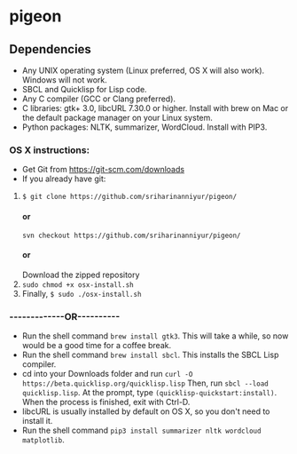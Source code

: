 # pigeon

## Dependencies
 - Any UNIX operating system (Linux preferred, OS X will also work). Windows will not work.
 - SBCL and Quicklisp for Lisp code.
 - Any C compiler (GCC or Clang preferred).
 - C libraries: gtk+ 3.0, libcURL 7.30.0 or higher. Install with brew on Mac or the default package manager on your Linux system.
 - Python packages: NLTK, summarizer, WordCloud. Install with PIP3.
### OS X instructions:
 - Get Git from https://git-scm.com/downloads
 - If you already have git:
  1. ``$ git clone https://github.com/sriharinanniyur/pigeon/``
     #### or
     ``svn checkout https://github.com/sriharinanniyur/pigeon/``
     #### or
     Download the zipped repository
  2. ``sudo chmod +x osx-install.sh``
  3. Finally, ``$ sudo ./osx-install.sh``
 ### -------------OR----------

 - Run the shell command ``brew install gtk3``. This will take a while, so now would be a good time for a coffee break.
 - Run the shell command ``brew install sbcl``. This installs the SBCL Lisp compiler.
 - cd into your Downloads folder and run ``curl -O https://beta.quicklisp.org/quicklisp.lisp`` Then, run ``sbcl --load quicklisp.lisp``. At the prompt, type ``(quicklisp-quickstart:install)``. When the process is finished, exit with Ctrl-D.
 - libcURL is usually installed by default on OS X, so you don't need to install it.
 - Run the shell command ``pip3 install summarizer nltk wordcloud matplotlib``.
